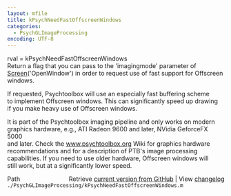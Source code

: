 ```yaml
---
layout: mfile
title: kPsychNeedFastOffscreenWindows
categories:
  - PsychGLImageProcessing
encoding: UTF-8
---
```


rval = kPsychNeedFastOffscreenWindows  
Return a flag that you can pass to the 'imagingmode' parameter of  
[Screen](/docs/Screen)('OpenWindow') in order to request use of fast support for Offscreen windows.  

If requested, Psychtoolbox will use an especially fast buffering scheme  
to implement Offscreen windows. This can significantly speed up drawing  
if you make heavy use of Offscreen windows.  

It is part of the Psychtoolbox imaging pipeline and only works on modern  
graphics hardware, e.g., ATI Radeon 9600 and later, NVidia GeforceFX 5000  
and later. Check the www.psychtoolbox.org Wiki for graphics hardware  
recommendations and for a description of PTB's image processing  
capabilities. If you need to use older hardware, Offscreen windows will  
still work, but at a significantly lower speed.  


<div class="code_header" style="text-align:right;">
  <span style="float:left;">Path&nbsp;&nbsp;</span> <span class="counter">Retrieve <a href=
  "https://raw.github.com/Psychtoolbox-3/Psychtoolbox-3/beta/./PsychGLImageProcessing/kPsychNeedFastOffscreenWindows.m">current version from GitHub</a> | View <a href=
  "https://github.com/Psychtoolbox-3/Psychtoolbox-3/commits/beta/./PsychGLImageProcessing/kPsychNeedFastOffscreenWindows.m">changelog</a></span>
</div>
<div class="code">
  <code>./PsychGLImageProcessing/kPsychNeedFastOffscreenWindows.m</code>
</div>
